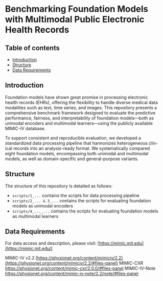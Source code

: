 Benchmarking Foundation Models with Multimodal Public Electronic Health Records
=========================
## Table of contents
* [Introduction](#introduction)
* [Structure](#structure)
* [Data Requirements](#data-requirements)

## Introduction
Foundation models have shown great promise in processing electronic health records (EHRs), offering the flexibility to handle diverse medical data modalities such as text, time series, and images. This repository presents a comprehensive benchmark framework designed to evaluate the predictive performance, fairness, and interpretability of foundation models—both as unimodal encoders and multimodal learners—using the publicly available MIMIC-IV database.

To support consistent and reproducible evaluation, we developed a standardized data processing pipeline that harmonizes heterogeneous clin-
ical records into an analysis-ready format. We systematically compared eight foundation models, encompassing both unimodal and multimodal models, as well as domain-specific and general-purpose variants.

## Structure
The structure of this repository is detailed as follows:

- `scripts/1_...` contains the scripts for data processing pipeline
- `scripts/2_... & 3_...` contains the scripts for evaluating foundation models as unimodal encoders
- `scripts/4_..._...` contains the scripts for evaluating foundation models as multimodal learners

## Data Requirements

For data access and description, please visit: [https://mimic.mit.edu](https://mimic.mit.edu/)

MIMIC-IV v2.2 [https://physionet.org/content/mimiciv/2.2](https://physionet.org/content/mimiciv/2.2/#files-panel)
MIMIC-CXR https://physionet.org/content/mimic-cxr/2.0.0/#files-panel
MIMIC-IV-Note https://physionet.org/content/mimic-iv-note/2.2/note/#files-panel